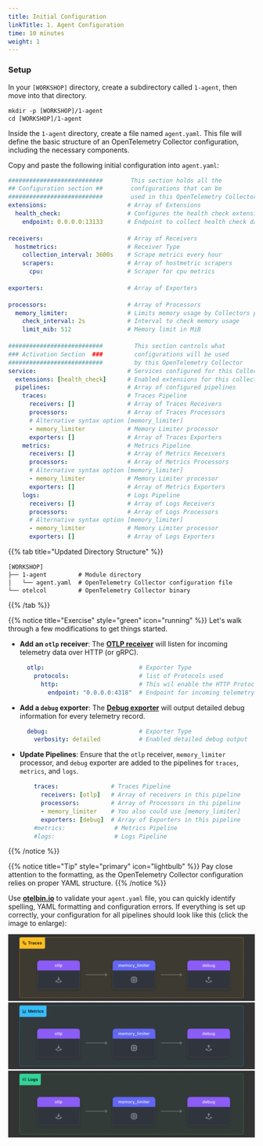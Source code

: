 ```yaml
---
title: Initial Configuration
linkTitle: 1. Agent Configuration
time: 10 minutes
weight: 1
---
```


### Setup

In your `[WORKSHOP]` directory, create a subdirectory called `1-agent`, then move into that directory.

```text
mkdir -p [WORKSHOP]/1-agent
cd [WORKSHOP]/1-agent
```

Inside the `1-agent` directory, create a file named `agent.yaml`. This file will define the basic structure of an OpenTelemetry Collector configuration, including the necessary components.

Copy and paste the following initial configuration into `agent.yaml`:

```yaml
###########################        This section holds all the
## Configuration section ##        configurations that can be 
###########################        used in this OpenTelemetry Collector
extensions:                       # Array of Extensions
  health_check:                   # Configures the health check extension
    endpoint: 0.0.0.0:13133       # Endpoint to collect health check data

receivers:                        # Array of Receivers
  hostmetrics:                    # Receiver Type
    collection_interval: 3600s    # Scrape metrics every hour
    scrapers:                     # Array of hostmetric scrapers
      cpu:                        # Scraper for cpu metrics

exporters:                        # Array of Exporters

processors:                       # Array of Processors
  memory_limiter:                 # Limits memory usage by Collectors pipeline
    check_interval: 2s            # Interval to check memory usage
    limit_mib: 512                # Memory limit in MiB

###########################         This section controls what
### Activation Section  ###         configurations will be used  
###########################         by this OpenTelemetry Collector
service:                          # Services configured for this Collector
  extensions: [health_check]      # Enabled extensions for this collector   
  pipelines:                      # Array of configured pipelines  
    traces:                       # Traces Pipeline
      receivers: []               # Array of Traces Receivers
      processors:                 # Array of Traces Processors
      # Alternative syntax option [memory_limiter]
      - memory_limiter            # Memory Limiter processor
      exporters: []               # Array of Traces Exporters
    metrics:                      # Metrics Pipeline
      receivers: []               # Array of Metrics Receivers
      processors:                 # Array of Metrics Processors
      # Alternative syntax option [memory_limiter]
      - memory_limiter            # Memory Limiter processor
      exporters: []               # Array of Metrics Exporters
    logs:                         # Logs Pipeline
      receivers: []               # Array of Logs Receivers
      processors:                 # Array of Logs Processors
      # Alternative syntax option [memory_limiter]
      - memory_limiter            # Memory Limiter processor
      exporters: []               # Array of Logs Exporters
```

{{% tab title="Updated Directory Structure" %}}

```text
[WORKSHOP]
├── 1-agent         # Module directory
│   └── agent.yaml  # OpenTelemetry Collector configuration file
└── otelcol         # OpenTelemetry Collector binary
```

{{% /tab %}}

{{% notice title="Exercise" style="green" icon="running" %}}
Let's walk through a few modifications to get things started.

- **Add an `otlp` receiver**: The [**OTLP receiver**](https://docs.splunk.com/observability/en/gdi/opentelemetry/components/otlp-receiver.html) will listen for incoming telemetry data over HTTP (or gRPC).

  ```yaml
    otlp:                           # Exporter Type
      protocols:                    # list of Protocols used 
        http:                       # This wil enable the HTTP Protocol
          endpoint: "0.0.0.0:4318"  # Endpoint for incoming telemetry data
  ```

- **Add a `debug` exporter**: The [**Debug exporter**](https://github.com/open-telemetry/opentelemetry-collector/blob/main/exporter/debugexporter/README.md) will output detailed debug information for every telemetry record.

  ```yaml  
    debug:                          # Exporter Type
      verbosity: detailed           # Enabled detailed debug output
  ```

- **Update Pipelines**: Ensure that the `otlp` receiver, `memory_limiter` processor, and `debug` exporter are added to the pipelines for `traces`, `metrics`, and `logs`.

  ```yaml
      traces:               # Traces Pipeline
        receivers: [otlp]   # Array of receivers in this pipeline
        processors:         # Array of Processors in thi pipeline
        - memory_limiter    # You also could use [memory_limiter]
        exporters: [debug]  # Array of Exporters in this pipeline
      #metrics:              # Metrics Pipeline
      #logs:                 # Logs Pipeline
  ```

{{% /notice %}}

{{% notice title="Tip" style="primary" icon="lightbulb" %}}
Pay close attention to the formatting, as the OpenTelemetry Collector configuration relies on proper YAML structure.
{{% /notice %}}

Use [**otelbin.io**](https://otelbin.io) to validate your `agent.yaml` file, you can quickly identify spelling, YAML formatting and configuration errors. If everything is set up correctly, your configuration for all pipelines should look like this (click the image to enlarge):

<!--![otelbin-a-1-1-all](../images/agent-1-1-all.png)-->
![agent-traces](../images/agent-traces.png?classes=inline&width=20vw)
![agent-metrics](../images/agent-metrics.png?classes=inline&width=20vw)
![agent-logs](../images/agent-logs.png?classes=inline&width=20vw)
